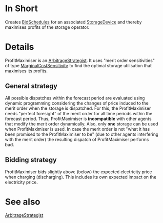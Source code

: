 # In Short

Creates [BidSchedules](./BidSchedule) for an associated [StorageDevice](./Device) and thereby maximises profits of the storage operator.

# Details

ProfitMaximiser is an [ArbitrageStrategist](./ArbitrageStrategist).
It uses "merit order sensitivities" of type [MarginalCostSensitivity](./MarginalCostSensitivity) to find the optimal storage utilisation that maximises its profits.

## General strategy

All possible dispatches within the forecast period are evaluated using dynamic programming considering the changes of price induced to the merit order when the storage is dispatched.
For this, the ProfitMaximiser needs "perfect foresight" of the merit order for all time periods within the forecast period.
Thus, ProfitMaximiser is **incompatible** with other agents that modify the merit order dynamically.
Also, only **one** storage can be used when ProfitMaximiser is used.
In case the merit order is not "what it has been promised to the ProfitMaximiser to be" (due to other agents interfering with the merit order) the resulting dispatch of ProfitMaximiser performs bad.

## Bidding strategy

ProfitMaximiser bids slightly above (below) the expected electricity price when charging (discharging).
This includes its own expected impact on the electricity price.

# See also

[ArbitrageStrategist](./ArbitrageStrategist)
